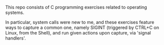 This repo consists of C programming exercises related to operating
systems.

In particular, system calls were new to me, and these exercises
feature ways to capture a common one, namely SIGINT (triggered by
CTRL+C on Linux, from the Shell), and run given actions upon capture,
via 'signal handlers'.
